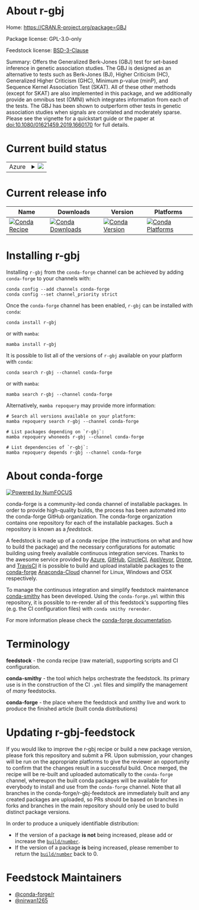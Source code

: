 About r-gbj
===========

Home: https://CRAN.R-project.org/package=GBJ

Package license: GPL-3.0-only

Feedstock license: [BSD-3-Clause](https://github.com/conda-forge/r-gbj-feedstock/blob/main/LICENSE.txt)

Summary: Offers the Generalized Berk-Jones (GBJ) test for set-based inference in genetic association studies. The GBJ is designed as an alternative to tests such as Berk-Jones (BJ), Higher Criticism (HC), Generalized Higher Criticism (GHC), Minimum p-value (minP), and Sequence Kernel Association Test (SKAT). All of these other methods (except for SKAT) are also implemented in this package, and we additionally provide an omnibus test (OMNI) which integrates information from each of the tests. The GBJ has been shown to outperform other tests in genetic association studies when signals are correlated and moderately sparse. Please see the vignette for a quickstart guide or the paper at <doi:10.1080/01621459.2019.1660170> for full details.

Current build status
====================


<table>
    
  <tr>
    <td>Azure</td>
    <td>
      <details>
        <summary>
          <a href="https://dev.azure.com/conda-forge/feedstock-builds/_build/latest?definitionId=16181&branchName=main">
            <img src="https://dev.azure.com/conda-forge/feedstock-builds/_apis/build/status/r-gbj-feedstock?branchName=main">
          </a>
        </summary>
        <table>
          <thead><tr><th>Variant</th><th>Status</th></tr></thead>
          <tbody><tr>
              <td>linux_64_r_base4.0</td>
              <td>
                <a href="https://dev.azure.com/conda-forge/feedstock-builds/_build/latest?definitionId=16181&branchName=main">
                  <img src="https://dev.azure.com/conda-forge/feedstock-builds/_apis/build/status/r-gbj-feedstock?branchName=main&jobName=linux&configuration=linux_64_r_base4.0" alt="variant">
                </a>
              </td>
            </tr><tr>
              <td>linux_64_r_base4.1</td>
              <td>
                <a href="https://dev.azure.com/conda-forge/feedstock-builds/_build/latest?definitionId=16181&branchName=main">
                  <img src="https://dev.azure.com/conda-forge/feedstock-builds/_apis/build/status/r-gbj-feedstock?branchName=main&jobName=linux&configuration=linux_64_r_base4.1" alt="variant">
                </a>
              </td>
            </tr><tr>
              <td>osx_64_r_base4.0</td>
              <td>
                <a href="https://dev.azure.com/conda-forge/feedstock-builds/_build/latest?definitionId=16181&branchName=main">
                  <img src="https://dev.azure.com/conda-forge/feedstock-builds/_apis/build/status/r-gbj-feedstock?branchName=main&jobName=osx&configuration=osx_64_r_base4.0" alt="variant">
                </a>
              </td>
            </tr><tr>
              <td>osx_64_r_base4.1</td>
              <td>
                <a href="https://dev.azure.com/conda-forge/feedstock-builds/_build/latest?definitionId=16181&branchName=main">
                  <img src="https://dev.azure.com/conda-forge/feedstock-builds/_apis/build/status/r-gbj-feedstock?branchName=main&jobName=osx&configuration=osx_64_r_base4.1" alt="variant">
                </a>
              </td>
            </tr><tr>
              <td>win_64_r_base4.0</td>
              <td>
                <a href="https://dev.azure.com/conda-forge/feedstock-builds/_build/latest?definitionId=16181&branchName=main">
                  <img src="https://dev.azure.com/conda-forge/feedstock-builds/_apis/build/status/r-gbj-feedstock?branchName=main&jobName=win&configuration=win_64_r_base4.0" alt="variant">
                </a>
              </td>
            </tr><tr>
              <td>win_64_r_base4.1</td>
              <td>
                <a href="https://dev.azure.com/conda-forge/feedstock-builds/_build/latest?definitionId=16181&branchName=main">
                  <img src="https://dev.azure.com/conda-forge/feedstock-builds/_apis/build/status/r-gbj-feedstock?branchName=main&jobName=win&configuration=win_64_r_base4.1" alt="variant">
                </a>
              </td>
            </tr>
          </tbody>
        </table>
      </details>
    </td>
  </tr>
</table>

Current release info
====================

| Name | Downloads | Version | Platforms |
| --- | --- | --- | --- |
| [![Conda Recipe](https://img.shields.io/badge/recipe-r--gbj-green.svg)](https://anaconda.org/conda-forge/r-gbj) | [![Conda Downloads](https://img.shields.io/conda/dn/conda-forge/r-gbj.svg)](https://anaconda.org/conda-forge/r-gbj) | [![Conda Version](https://img.shields.io/conda/vn/conda-forge/r-gbj.svg)](https://anaconda.org/conda-forge/r-gbj) | [![Conda Platforms](https://img.shields.io/conda/pn/conda-forge/r-gbj.svg)](https://anaconda.org/conda-forge/r-gbj) |

Installing r-gbj
================

Installing `r-gbj` from the `conda-forge` channel can be achieved by adding `conda-forge` to your channels with:

```
conda config --add channels conda-forge
conda config --set channel_priority strict
```

Once the `conda-forge` channel has been enabled, `r-gbj` can be installed with `conda`:

```
conda install r-gbj
```

or with `mamba`:

```
mamba install r-gbj
```

It is possible to list all of the versions of `r-gbj` available on your platform with `conda`:

```
conda search r-gbj --channel conda-forge
```

or with `mamba`:

```
mamba search r-gbj --channel conda-forge
```

Alternatively, `mamba repoquery` may provide more information:

```
# Search all versions available on your platform:
mamba repoquery search r-gbj --channel conda-forge

# List packages depending on `r-gbj`:
mamba repoquery whoneeds r-gbj --channel conda-forge

# List dependencies of `r-gbj`:
mamba repoquery depends r-gbj --channel conda-forge
```


About conda-forge
=================

[![Powered by
NumFOCUS](https://img.shields.io/badge/powered%20by-NumFOCUS-orange.svg?style=flat&colorA=E1523D&colorB=007D8A)](https://numfocus.org)

conda-forge is a community-led conda channel of installable packages.
In order to provide high-quality builds, the process has been automated into the
conda-forge GitHub organization. The conda-forge organization contains one repository
for each of the installable packages. Such a repository is known as a *feedstock*.

A feedstock is made up of a conda recipe (the instructions on what and how to build
the package) and the necessary configurations for automatic building using freely
available continuous integration services. Thanks to the awesome service provided by
[Azure](https://azure.microsoft.com/en-us/services/devops/), [GitHub](https://github.com/),
[CircleCI](https://circleci.com/), [AppVeyor](https://www.appveyor.com/),
[Drone](https://cloud.drone.io/welcome), and [TravisCI](https://travis-ci.com/)
it is possible to build and upload installable packages to the
[conda-forge](https://anaconda.org/conda-forge) [Anaconda-Cloud](https://anaconda.org/)
channel for Linux, Windows and OSX respectively.

To manage the continuous integration and simplify feedstock maintenance
[conda-smithy](https://github.com/conda-forge/conda-smithy) has been developed.
Using the ``conda-forge.yml`` within this repository, it is possible to re-render all of
this feedstock's supporting files (e.g. the CI configuration files) with ``conda smithy rerender``.

For more information please check the [conda-forge documentation](https://conda-forge.org/docs/).

Terminology
===========

**feedstock** - the conda recipe (raw material), supporting scripts and CI configuration.

**conda-smithy** - the tool which helps orchestrate the feedstock.
                   Its primary use is in the construction of the CI ``.yml`` files
                   and simplify the management of *many* feedstocks.

**conda-forge** - the place where the feedstock and smithy live and work to
                  produce the finished article (built conda distributions)


Updating r-gbj-feedstock
========================

If you would like to improve the r-gbj recipe or build a new
package version, please fork this repository and submit a PR. Upon submission,
your changes will be run on the appropriate platforms to give the reviewer an
opportunity to confirm that the changes result in a successful build. Once
merged, the recipe will be re-built and uploaded automatically to the
`conda-forge` channel, whereupon the built conda packages will be available for
everybody to install and use from the `conda-forge` channel.
Note that all branches in the conda-forge/r-gbj-feedstock are
immediately built and any created packages are uploaded, so PRs should be based
on branches in forks and branches in the main repository should only be used to
build distinct package versions.

In order to produce a uniquely identifiable distribution:
 * If the version of a package **is not** being increased, please add or increase
   the [``build/number``](https://docs.conda.io/projects/conda-build/en/latest/resources/define-metadata.html#build-number-and-string).
 * If the version of a package **is** being increased, please remember to return
   the [``build/number``](https://docs.conda.io/projects/conda-build/en/latest/resources/define-metadata.html#build-number-and-string)
   back to 0.

Feedstock Maintainers
=====================

* [@conda-forge/r](https://github.com/conda-forge/r/)
* [@nirwan1265](https://github.com/nirwan1265/)

